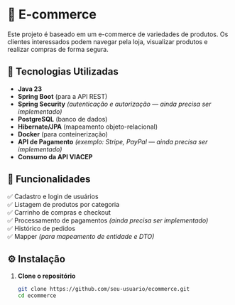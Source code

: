 # 🛒 E-commerce  

Este projeto é baseado em um e-commerce de variedades de produtos. Os clientes interessados podem navegar pela loja, visualizar produtos e realizar compras de forma segura.  

## 🚀 Tecnologias Utilizadas  

- **Java 23**  
- **Spring Boot** (para a API REST)  
- **Spring Security** *(autenticação e autorização — ainda precisa ser implementado)*  
- **PostgreSQL** (banco de dados)  
- **Hibernate/JPA** (mapeamento objeto-relacional)  
- **Docker** (para conteinerização)  
- **API de Pagamento** *(exemplo: Stripe, PayPal — ainda precisa ser implementado)*
- **Consumo da API VIACEP**

## 📌 Funcionalidades  

✅ Cadastro e login de usuários  
✅ Listagem de produtos por categoria  
✅ Carrinho de compras e checkout  
✅ Processamento de pagamentos *(ainda precisa ser implementado)*  
✅ Histórico de pedidos  
✅ Mapper *(para mapeamento de entidade e DTO)*  

## ⚙️ Instalação  

1. **Clone o repositório**  
   ```sh
   git clone https://github.com/seu-usuario/ecommerce.git
   cd ecommerce
